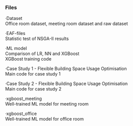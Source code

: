 ### Files
·Dataset  
Office room dataset, meeting room dataset and raw dataset  
  
·EAF-files  
Statistic test of NSGA-II results  

·ML model  
Comparison of LR, NN and XGBoost  
XGBoost training code  

·Case Study 1 - Flexible Building Space Usage Optimisation  
Main code for case study 1  

·Case Study 2 - Flexible Building Space Usage Optimisation  
Main code for case study 2  

·xgboost_meeting  
Well-trained ML model for meeting room  

·xgboost_office  
Well-trained ML model for office room  

 
